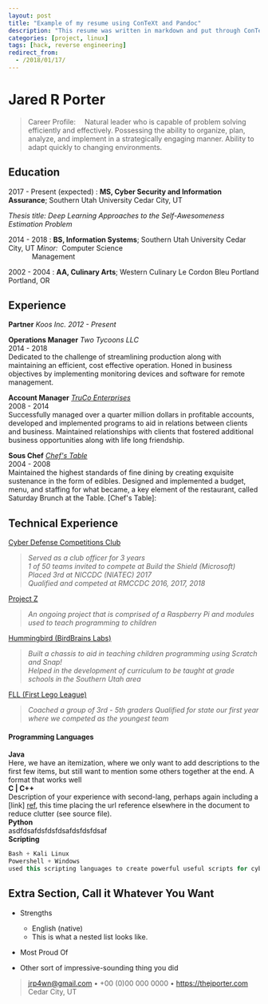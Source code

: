 ```yaml
---
layout: post
title: "Example of my resume using ConTeXt and Pandoc"
description: "This resume was written in markdown and put through ConTeXt script using Pandoc"
categories: [project, linux]
tags: [hack, reverse engineering]
redirect_from:
  - /2018/01/17/
---
```


Jared R Porter
============

> Career Profile: 
Natural leader who is capable of problem solving efficiently and effectively. Possessing the ability to organize, plan, analyze, and implement in a strategically engaging manner. Ability to adapt quickly to changing environments.

## Education  


2017 - Present (expected)
:   **MS, Cyber Security and Information Assurance**; Southern Utah University
    Cedar City, UT

*Thesis title: Deep Learning Approaches to the Self-Awesomeness
Estimation Problem*

2014 - 2018
:   **BS, Information Systems**; Southern Utah University
    Cedar City, UT
*Minor:* &nbsp;Computer Science  
&nbsp; &nbsp; &nbsp; &nbsp; &nbsp; &nbsp; Management

2002 - 2004
:   **AA, Culinary Arts**; Western Culinary Le Cordon Bleu Portland
    Portland, OR

## Experience  

**Partner**
*Koos Inc.						2012 - Present*

**Operations Manager**
*Two Tycoons LLC*  
2014 - 2018  
Dedicated to the challenge of streamlining production along with maintaining an efficient, cost effective operation. Honed in business objectives by implementing monitoring devices and software for remote management.

**Account Manager**
*[TruCo Enterprises](https://www.truco-enterprises.com)*  
2008 - 2014  
Successfully managed over a quarter million dollars in profitable accounts, developed and implemented programs to aid in relations between clients and business. Maintained relationships with clients that fostered additional business opportunities along with life long friendship.

**Sous Chef**
*[Chef's Table](https://www.google.com/maps/uv?hl=en&pb=!1s0x874d9a7ac96a9593:0xa970107d873c6d9!2m22!2m2!1i80!2i80!3m1!2i20!16m16!1b1!2m2!1m1!1e1!2m2!1m1!1e3!2m2!1m1!1e5!2m2!1m1!1e4!2m2!1m1!1e6!3m1!7e115!4shttp://kslutahcounty.cityvoter.com/chef-s-table/biz/647041!5schef%27s+table+orem+-+Google+Search&imagekey=!1e1!2shttp://vp.cdn.cityvoterinc.com/GetImage.ashx?img%3D00/00/05/53/04/16/5530416-1306033.jpg%26ar%3Dmaintain&sa=X&ved=0ahUKEwjk6evLzNTZAhWl5YMKHYnHAEQQoioImAEwCg)*  
2004 - 2008  
Maintained the highest standards of fine dining by creating exquisite sustenance in the form of edibles. Designed and implemented a budget, menu, and staffing for what became, a key element of the restaurant, called Saturday Brunch at the Table.
[Chef's Table]:
## Technical Experience

[Cyber Defense Competitions Club](http://thejporter.com/cyber-defense)  
> *Served as a club officer for 3 years*  
> *1 of 50 teams invited to compete at Build the Shield (Microsoft)*
> *Placed 3rd at NICCDC (NIATEC) 2017*  
> *Qualified and competed at RMCCDC 2016, 2017, 2018*  

[Project Z](http://thejporter.com/portfolio)  
> *An ongoing project that is comprised of a Raspberry Pi and modules used to teach programming to children*  

[Hummingbird (BirdBrains Labs)](http://thejporter.com/portfolio)  
> *Built a chassis to aid in teaching children programming using Scratch and Snap!*  
> *Helped in the development of curriculum to be taught at grade schools in the Southern Utah area*  

[FLL (First Lego League)](http://thejporter.com/portfolio)  
> *Coached a group of 3rd - 5th graders*
> *Qualified for state our first year where we competed as the youngest team*      

#### Programming Languages  
**Java**  
Here, we have an itemization, where we only want
to add descriptions to the first few items, but still want to
mention some others together at the end. A format that works well  
**C | C++**  
Description of your experience with second-lang,
perhaps again including a [link] [ref], this time placing the url
reference elsewhere in the document to reduce clutter (see source file).  
**Python**  
asdfdsafdsfdsfdsafdsfdsfdsaf  
**Scripting**  
```java
Bash + Kali Linux  
Powershell + Windows  
used this scripting languages to create powerful useful scripts for cyber defense as well as automating day to day processes.  
```  

[ref]: https://github.com/githubuser/superlongprojectname

## Extra Section, Call it Whatever You Want

* Strengths
     * English (native)
     * This is what a nested list looks like.

* Most Proud Of

* Other sort of impressive-sounding thing you did


> <jrp4wn@gmail.com> • +00 (0)00 000 0000 • https://thejporter.com  
> Cedar City, UT
